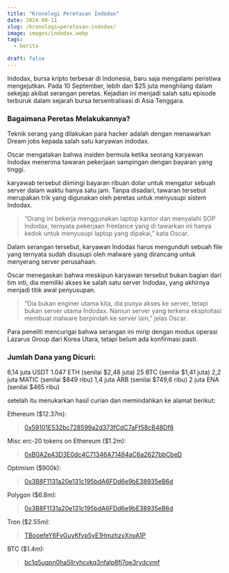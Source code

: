```yaml
---
title: "Kronologi Peretasan Indodax"
date: 2024-09-11
slug: /kronologi=peretasan-indodax/
image: images/indodax.webp
tags:
  - berita

draft: false
---
```


Indodax, bursa kripto terbesar di Indonesia, baru saja mengalami peristiwa mengejutkan. Pada 10 September, lebih dari $25 juta menghilang dalam sekejap akibat serangan peretas. Kejadian ini menjadi salah satu episode terburuk dalam sejarah bursa tersentralisasi di Asia Tenggara.

### Bagaimana Peretas Melakukannya?

Teknik serang yang dilakukan para hacker adalah dengan menawarkan Dream jobs kepada salah satu karyawan indodax.

Oscar mengatakan bahwa insiden bermula ketika seorang karyawan Indodax menerima tawaran pekerjaan sampingan dengan bayaran yang tinggi.

karyawab tersebut diimingi bayaran ribuan dolar untuk mengatur sebuah server dalam waktu hanya satu jam. Tanpa disadari, tawaran tersebut merupakan trik yang digunakan oleh peretas untuk menyusupi sistem Indodax.

> “Orang ini bekerja menggunakan laptop kantor dan menyalahi SOP Indodax, ternyata pekerjaan freelance yang di tawarkan ini hanya kedok untuk menyusupi laptop yang dipakai,” kata Oscar.

Dalam serangan tersebut, karyawan Indodax harus mengunduh sebuah file yang ternyata sudah disusupi oleh malware yang dirancang untuk menyerang server perusahaan.

Oscar menegaskan bahwa meskipun karyawan tersebut bukan bagian dari tim inti, dia memiliki akses ke salah satu server Indodax, yang akhirnya menjadi titik awal penyusupan.

> “Dia bukan enginer utama kita, dia punya akses ke server, tetapi bukan server utama Indodax. Namun server yang terkena eksploitasi membuat malware berpindah ke server lain,” jelas Oscar.

Para peneliti mencurigai bahwa serangan ini mirip dengan modus operasi Lazarus Group dari Korea Utara, tetapi belum ada konfirmasi pasti.

### Jumlah Dana yang Dicuri:

6,14 juta USDT
1.047 ETH (senilai $2,48 juta)
25 BTC (senilai $1,41 juta)
2,2 juta MATIC (senilai $849 ribu)
1,4 juta ARB (senilai $749,6 ribu)
2 juta ENA (senilai $465 ribu)

setelah itu menukarkan hasil curian dan memindahkan ke alamat berikut:

Ethereum ($12.37m):

>[0x59101E532bc728599a2d373fCdC7aFf58cB48Df8](https://etherscan.io/address/0x59101e532bc728599a2d373fcdc7aff58cb48df8)

Misc erc-20 tokens on Ethereum ($1.2m):
>[0xB0A2e43D3E0dc4C71346A71484aC6a2627bbCbeD](https://etherscan.io/address/0xb0a2e43d3e0dc4c71346a71484ac6a2627bbcbed)

Optimism ($900k):
>[0x3B8F1131a20e131c195bdA6FDd6e9bE38935eB6d](https://optimistic.etherscan.io/address/0x3b8f1131a20e131c195bda6fdd6e9be38935eb6d)

Polygon ($6.8m):
>[0x3B8F1131a20e131c195bdA6FDd6e9bE38935eB6d](https://polygonscan.com/address/0x90fffbc09e9a5f6d035e92d25d67e244ef5e904f)

Tron ($2.55m):
>[TBooefeY6FvGuyKfvp5yE1HmzhzvXnvA1P](https://tronscan.org/#/address/TBooefeY6FvGuyKfvp5yE1HmzhzvXnvA1P)

BTC ($1.4m):
>[bc1q5uqpn0ha5llrvhcvkq3nfalp8fj7qe3rydcvmf](https://www.blockchain.com/explorer/addresses/btc/bc1q5uqpn0ha5llrvhcvkq3nfalp8fj7qe3rydcvmf)

